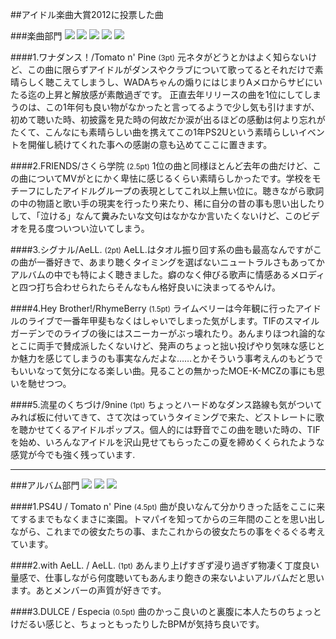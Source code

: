 ##アイドル楽曲大賞2012に投票した曲

###楽曲部門
![](http://ec2.images-amazon.com/images/I/51r51LySGsL._SL500_AA100_.jpg)
![](http://ec2.images-amazon.com/images/I/51bBNKgDMIL._SL500_AA100_.jpg)
![](http://ec2.images-amazon.com/images/I/611DiJa8%2BHL._SL500_AA100_.jpg)
![](http://ec2.images-amazon.com/images/I/51UmdDaHjZL._SL500_AA100_.jpg)
![](http://ec2.images-amazon.com/images/I/515dnlh4HCL._SL500_AA100_.jpg)

####1.ワナダンス！/Tomato n' Pine <small>(3pt)</small>
元ネタがどうとかはよく知らないけど、この曲に限らずアイドルがダンスやクラブについて歌ってるとそれだけで素晴らしく聴こえてしまうし、WADAちゃんの煽りにはじまりAメロからサビにいたる迄の上昇と解放感が素敵過ぎです。
正直去年リリースの曲を1位にしてしまうのは、この1年何も良い物がなかったと言ってるようで少し気も引けますが、初めて聴いた時、初披露を見た時の何故だか涙が出るほどの感動は何より忘れがたくて、こんなにも素晴らしい曲を携えてこの1年PS2Uという素晴らしいイベントを開催し続けてくれた事への感謝の意も込めてここに置きます。

####2.FRIENDS/さくら学院 <small>(2.5pt)</small>
1位の曲と同様ほとんど去年の曲だけど、この曲についてMVがとにかく卑怯に感じるくらい素晴らしかったです。学校をモチーフにしたアイドルグループの表現としてこれ以上無い位に。聴きながら歌詞の中の物語と歌い手の現実を行ったり来たり、稀に自分の昔の事も思い出したりして、「泣ける」なんて糞みたいな文句はなかなか言いたくないけど、このビデオを見る度ついつい泣いてしまう。

####3.シグナル/AeLL. <small>(2pt)</small>
AeLL.はタオル振り回す系の曲も最高なんですがこの曲が一番好きで、あまり聴くタイミングを選ばないニュートラルさもあってかアルバムの中でも特によく聴きました。癖のなく伸びる歌声に情感あるメロディと四つ打ち合わせられたらそんなもん格好良いに決まってるやんけ。

####4.Hey Brother!/RhymeBerry <small>(1.5pt)</small>
ライムベリーは今年観に行ったアイドルのライブで一番年甲斐もなくはしゃいでしまった気がします。TIFのスマイルガーデンでのライブの後にはスニーカーがぶっ壊れたり。あんまりほつれ論的なとこに両手で賛成派したくないけど、発声のちょっと拙い投げやり気味な感じとか魅力を感じてしまうのも事実なんだよな……とかそういう事考えんのもどうでもいいなって気分になる楽しい曲。見ることの無かったMOE-K-MCZの事にも思いを馳せつつ。

####5.流星のくちづけ/9nine <small>(1pt)</small>
ちょっとハードめなダンス路線も気がついてみれば板に付いてきて、さて次はっていうタイミングで来た、どストレートに歌を聴かせてくるアイドルポップス。個人的には野音でこの曲を聴いた時の、TIFを始め、いろんなアイドルを沢山見せてもらったこの夏を締めくくられたような感覚が今でも強く残っています.


***
###アルバム部門
![](http://ec2.images-amazon.com/images/I/41VLiF%2BiBqL._SL500_AA100_.jpg)
![](http://ecx.images-amazon.com/images/I/611DiJa8%2BHL._SL500_AA100_.jpg)
![](http://a5.mzstatic.com/us/r30/Music/v4/f0/40/27/f0402787-69bc-284e-e3e6-f0eac4b93909/Especia_JK.100x100-75.jpg)


####1.PS4U / Tomato n' Pine <small>(4.5pt)</small>
曲が良いなんて分かりきった話をここに来てするまでもなくまさに楽園。トマパイを知ってからの三年間のことを思い出しながら、これまでの彼女たちの事、またこれからの彼女たちの事をぐるぐる考えています。

####2.with AeLL. / AeLL. <small>(1pt)</small>
あんまり上げすぎず浸り過ぎず物凄く丁度良い量感で、仕事しながら何度聴いてもあんまり飽きの来ないよいアルバムだと思います。あとメンバーの声質が好きです。

####3.DULCE / Especia <small>(0.5pt)</small>
曲のかっこ良いのと裏腹に本人たちのちょっとけだるい感じと、ちょっともったりしたBPMが気持ち良いです。

